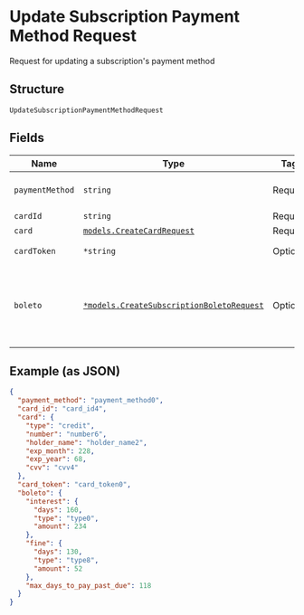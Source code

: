 
# Update Subscription Payment Method Request

Request for updating a subscription's payment method

## Structure

`UpdateSubscriptionPaymentMethodRequest`

## Fields

| Name | Type | Tags | Description |
|  --- | --- | --- | --- |
| `paymentMethod` | `string` | Required | The new payment method |
| `cardId` | `string` | Required | Card id |
| `card` | [`models.CreateCardRequest`](../../doc/models/create-card-request.md) | Required | Card data |
| `cardToken` | `*string` | Optional | The Card Token |
| `boleto` | [`*models.CreateSubscriptionBoletoRequest`](../../doc/models/create-subscription-boleto-request.md) | Optional | Information about fines and interest on the "boleto" used from payment |

## Example (as JSON)

```json
{
  "payment_method": "payment_method0",
  "card_id": "card_id4",
  "card": {
    "type": "credit",
    "number": "number6",
    "holder_name": "holder_name2",
    "exp_month": 228,
    "exp_year": 68,
    "cvv": "cvv4"
  },
  "card_token": "card_token0",
  "boleto": {
    "interest": {
      "days": 160,
      "type": "type0",
      "amount": 234
    },
    "fine": {
      "days": 130,
      "type": "type8",
      "amount": 52
    },
    "max_days_to_pay_past_due": 118
  }
}
```

